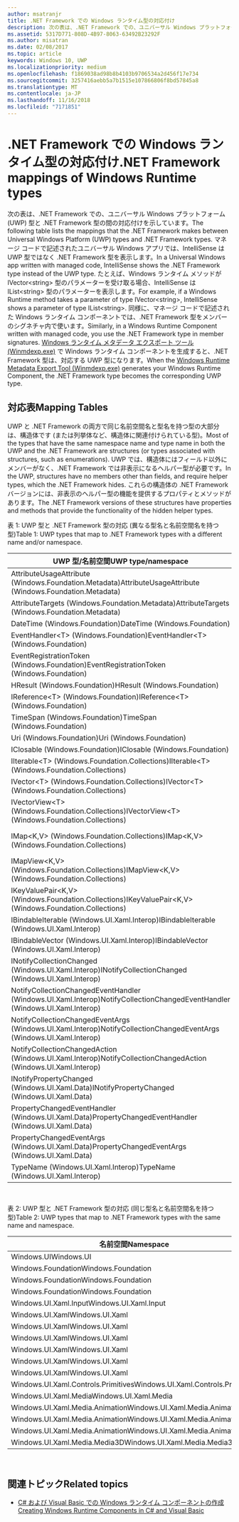 ```yaml
---
author: msatranjr
title: .NET Framework での Windows ランタイム型の対応付け
description: 次の表は、.NET Framework での、ユニバーサル Windows プラットフォーム (UWP) 型と .NET Framework 型の間の対応付けを示しています。
ms.assetid: 5317D771-808D-4B97-8063-63492B23292F
ms.author: misatran
ms.date: 02/08/2017
ms.topic: article
keywords: Windows 10, UWP
ms.localizationpriority: medium
ms.openlocfilehash: f1869038ad98b8b4103b9706534a2d456f17e734
ms.sourcegitcommit: 3257416aebb5a7b1515e107866806f8bd57845a8
ms.translationtype: MT
ms.contentlocale: ja-JP
ms.lasthandoff: 11/16/2018
ms.locfileid: "7171851"
---
```

# <a name="net-framework-mappings-of-windows-runtime-types"></a><span data-ttu-id="7226c-104">.NET Framework での Windows ランタイム型の対応付け</span><span class="sxs-lookup"><span data-stu-id="7226c-104">.NET Framework mappings of Windows Runtime types</span></span>



<span data-ttu-id="7226c-105">次の表は、.NET Framework での、ユニバーサル Windows プラットフォーム (UWP) 型と .NET Framework 型の間の対応付けを示しています。</span><span class="sxs-lookup"><span data-stu-id="7226c-105">The following table lists the mappings that the .NET Framework makes between Universal Windows Platform (UWP) types and .NET Framework types.</span></span> <span data-ttu-id="7226c-106">マネージ コードで記述されたユニバーサル Windows アプリでは、IntelliSense は UWP 型ではなく .NET Framework 型を表示します。</span><span class="sxs-lookup"><span data-stu-id="7226c-106">In a Universal Windows app written with managed code, IntelliSense shows the .NET Framework type instead of the UWP type.</span></span> <span data-ttu-id="7226c-107">たとえば、Windows ランタイム メソッドが IVector&lt;string&gt; 型のパラメーターを受け取る場合、IntelliSense は IList&lt;string&gt; 型のパラメーターを表示します。</span><span class="sxs-lookup"><span data-stu-id="7226c-107">For example, if a Windows Runtime method takes a parameter of type IVector&lt;string&gt;, IntelliSense shows a parameter of type IList&lt;string&gt;.</span></span> <span data-ttu-id="7226c-108">同様に、マネージ コードで記述された Windows ランタイム コンポーネントでは、.NET Framework 型をメンバーのシグネチャ内で使います。</span><span class="sxs-lookup"><span data-stu-id="7226c-108">Similarly, in a Windows Runtime Component written with managed code, you use the .NET Framework type in member signatures.</span></span> <span data-ttu-id="7226c-109">[Windows ランタイム メタデータ エクスポート ツール (Winmdexp.exe)](https://msdn.microsoft.com/library/hh925576.aspx) で Windows ランタイム コンポーネントを生成すると、.NET Framework 型は、対応する UWP 型になります。</span><span class="sxs-lookup"><span data-stu-id="7226c-109">When the [Windows Runtime Metadata Export Tool (Winmdexp.exe)](https://msdn.microsoft.com/library/hh925576.aspx) generates your Windows Runtime Component, the .NET Framework type becomes the corresponding UWP type.</span></span>

## <a name="mapping-tables"></a><span data-ttu-id="7226c-110">対応表</span><span class="sxs-lookup"><span data-stu-id="7226c-110">Mapping Tables</span></span>


<span data-ttu-id="7226c-111">UWP と .NET Framework の両方で同じ名前空間名と型名を持つ型の大部分は、構造体です (または列挙体など、構造体に関連付けられている型)。</span><span class="sxs-lookup"><span data-stu-id="7226c-111">Most of the types that have the same namespace name and type name in both the UWP and the .NET Framework are structures (or types associated with structures, such as enumerations).</span></span> <span data-ttu-id="7226c-112">UWP では、構造体にはフィールド以外にメンバーがなく、.NET Framework では非表示になるヘルパー型が必要です。</span><span class="sxs-lookup"><span data-stu-id="7226c-112">In the UWP, structures have no members other than fields, and require helper types, which the .NET Framework hides.</span></span> <span data-ttu-id="7226c-113">これらの構造体の .NET Framework バージョンには、非表示のヘルパー型の機能を提供するプロパティとメソッドがあります。</span><span class="sxs-lookup"><span data-stu-id="7226c-113">The .NET Framework versions of these structures have properties and methods that provide the functionality of the hidden helper types.</span></span>

<span data-ttu-id="7226c-114">表 1: UWP 型と .NET Framework 型の対応 (異なる型名と名前空間名を持つ型)</span><span class="sxs-lookup"><span data-stu-id="7226c-114">Table 1: UWP types that map to .NET Framework types with a different name and/or namespace.</span></span>

| <span data-ttu-id="7226c-115">UWP 型/名前空間</span><span class="sxs-lookup"><span data-stu-id="7226c-115">UWP type/namespace</span></span>                                            | <span data-ttu-id="7226c-116">.NET Framework 型/名前空間</span><span class="sxs-lookup"><span data-stu-id="7226c-116">.NET Framework type/namespace</span></span>                                          | <span data-ttu-id="7226c-117">.NET Framework アセンブリ</span><span class="sxs-lookup"><span data-stu-id="7226c-117">.NET Framework assembly</span></span>                           |
|---------------------------------------------------------------|------------------------------------------------------------------------|---------------------------------------------------|
| <span data-ttu-id="7226c-118">AttributeUsageAttribute (Windows.Foundation.Metadata)</span><span class="sxs-lookup"><span data-stu-id="7226c-118">AttributeUsageAttribute (Windows.Foundation.Metadata)</span></span>         | <span data-ttu-id="7226c-119">AttributeUsageAttribute (System)</span><span class="sxs-lookup"><span data-stu-id="7226c-119">AttributeUsageAttribute (System)</span></span>                                       | <span data-ttu-id="7226c-120">System.Runtime.dll</span><span class="sxs-lookup"><span data-stu-id="7226c-120">System.Runtime.dll</span></span>                                |
| <span data-ttu-id="7226c-121">AttributeTargets (Windows.Foundation.Metadata)</span><span class="sxs-lookup"><span data-stu-id="7226c-121">AttributeTargets (Windows.Foundation.Metadata)</span></span>                | <span data-ttu-id="7226c-122">AttributeTargets (System)</span><span class="sxs-lookup"><span data-stu-id="7226c-122">AttributeTargets (System)</span></span>                                              | <span data-ttu-id="7226c-123">System.Runtime.dll</span><span class="sxs-lookup"><span data-stu-id="7226c-123">System.Runtime.dll</span></span>                                |
| <span data-ttu-id="7226c-124">DateTime (Windows.Foundation)</span><span class="sxs-lookup"><span data-stu-id="7226c-124">DateTime (Windows.Foundation)</span></span>                                 | <span data-ttu-id="7226c-125">DateTimeOffset (System)</span><span class="sxs-lookup"><span data-stu-id="7226c-125">DateTimeOffset (System)</span></span>                                                | <span data-ttu-id="7226c-126">System.Runtime.dll</span><span class="sxs-lookup"><span data-stu-id="7226c-126">System.Runtime.dll</span></span>                                |
| <span data-ttu-id="7226c-127">EventHandler&lt;T&gt; (Windows.Foundation)</span><span class="sxs-lookup"><span data-stu-id="7226c-127">EventHandler&lt;T&gt; (Windows.Foundation)</span></span>                    | <span data-ttu-id="7226c-128">EventHandler&lt;T&gt; (System)</span><span class="sxs-lookup"><span data-stu-id="7226c-128">EventHandler&lt;T&gt; (System)</span></span>                                         | <span data-ttu-id="7226c-129">System.Runtime.dll</span><span class="sxs-lookup"><span data-stu-id="7226c-129">System.Runtime.dll</span></span>                                |
| <span data-ttu-id="7226c-130">EventRegistrationToken (Windows.Foundation)</span><span class="sxs-lookup"><span data-stu-id="7226c-130">EventRegistrationToken (Windows.Foundation)</span></span>                   | <span data-ttu-id="7226c-131">EventRegistrationToken (System.Runtime.InteropServices.WindowsRuntime)</span><span class="sxs-lookup"><span data-stu-id="7226c-131">EventRegistrationToken (System.Runtime.InteropServices.WindowsRuntime)</span></span> | <span data-ttu-id="7226c-132">System.Runtime.InteropServices.WindowsRuntime.dll</span><span class="sxs-lookup"><span data-stu-id="7226c-132">System.Runtime.InteropServices.WindowsRuntime.dll</span></span> |
| <span data-ttu-id="7226c-133">HResult (Windows.Foundation)</span><span class="sxs-lookup"><span data-stu-id="7226c-133">HResult (Windows.Foundation)</span></span>                                  | <span data-ttu-id="7226c-134">Exception (System)</span><span class="sxs-lookup"><span data-stu-id="7226c-134">Exception (System)</span></span>                                                     | <span data-ttu-id="7226c-135">System.Runtime.dll</span><span class="sxs-lookup"><span data-stu-id="7226c-135">System.Runtime.dll</span></span>                                |
| <span data-ttu-id="7226c-136">IReference&lt;T&gt; (Windows.Foundation)</span><span class="sxs-lookup"><span data-stu-id="7226c-136">IReference&lt;T&gt; (Windows.Foundation)</span></span>                      | <span data-ttu-id="7226c-137">Nullable&lt;T&gt; (System)</span><span class="sxs-lookup"><span data-stu-id="7226c-137">Nullable&lt;T&gt; (System)</span></span>                                             | <span data-ttu-id="7226c-138">System.Runtime.dll</span><span class="sxs-lookup"><span data-stu-id="7226c-138">System.Runtime.dll</span></span>                                |
| <span data-ttu-id="7226c-139">TimeSpan (Windows.Foundation)</span><span class="sxs-lookup"><span data-stu-id="7226c-139">TimeSpan (Windows.Foundation)</span></span>                                 | <span data-ttu-id="7226c-140">TimeSpan (System)</span><span class="sxs-lookup"><span data-stu-id="7226c-140">TimeSpan (System)</span></span>                                                      | <span data-ttu-id="7226c-141">System.Runtime.dll</span><span class="sxs-lookup"><span data-stu-id="7226c-141">System.Runtime.dll</span></span>                                |
| <span data-ttu-id="7226c-142">Uri (Windows.Foundation)</span><span class="sxs-lookup"><span data-stu-id="7226c-142">Uri (Windows.Foundation)</span></span>                                      | <span data-ttu-id="7226c-143">Uri (System)</span><span class="sxs-lookup"><span data-stu-id="7226c-143">Uri (System)</span></span>                                                           | <span data-ttu-id="7226c-144">System.Runtime.dll</span><span class="sxs-lookup"><span data-stu-id="7226c-144">System.Runtime.dll</span></span>                                |
| <span data-ttu-id="7226c-145">IClosable (Windows.Foundation)</span><span class="sxs-lookup"><span data-stu-id="7226c-145">IClosable (Windows.Foundation)</span></span>                                | <span data-ttu-id="7226c-146">IDisposable (System)</span><span class="sxs-lookup"><span data-stu-id="7226c-146">IDisposable (System)</span></span>                                                   | <span data-ttu-id="7226c-147">System.Runtime.dll</span><span class="sxs-lookup"><span data-stu-id="7226c-147">System.Runtime.dll</span></span>                                |
| <span data-ttu-id="7226c-148">IIterable&lt;T&gt; (Windows.Foundation.Collections)</span><span class="sxs-lookup"><span data-stu-id="7226c-148">IIterable&lt;T&gt; (Windows.Foundation.Collections)</span></span>           | <span data-ttu-id="7226c-149">IEnumerable&lt;T&gt; (System.Collections.Generic)</span><span class="sxs-lookup"><span data-stu-id="7226c-149">IEnumerable&lt;T&gt; (System.Collections.Generic)</span></span>                      | <span data-ttu-id="7226c-150">System.Runtime.dll</span><span class="sxs-lookup"><span data-stu-id="7226c-150">System.Runtime.dll</span></span>                                |
| <span data-ttu-id="7226c-151">IVector&lt;T&gt; (Windows.Foundation.Collections)</span><span class="sxs-lookup"><span data-stu-id="7226c-151">IVector&lt;T&gt; (Windows.Foundation.Collections)</span></span>             | <span data-ttu-id="7226c-152">IList&lt;T&gt; (System.Collections.Generic)</span><span class="sxs-lookup"><span data-stu-id="7226c-152">IList&lt;T&gt; (System.Collections.Generic)</span></span>                            | <span data-ttu-id="7226c-153">System.Runtime.dll</span><span class="sxs-lookup"><span data-stu-id="7226c-153">System.Runtime.dll</span></span>                                |
| <span data-ttu-id="7226c-154">IVectorView&lt;T&gt; (Windows.Foundation.Collections)</span><span class="sxs-lookup"><span data-stu-id="7226c-154">IVectorView&lt;T&gt; (Windows.Foundation.Collections)</span></span>         | <span data-ttu-id="7226c-155">IReadOnlyList&lt;T&gt; (System.Collections.Generic)</span><span class="sxs-lookup"><span data-stu-id="7226c-155">IReadOnlyList&lt;T&gt; (System.Collections.Generic)</span></span>                    | <span data-ttu-id="7226c-156">System.Runtime.dll</span><span class="sxs-lookup"><span data-stu-id="7226c-156">System.Runtime.dll</span></span>                                |
| <span data-ttu-id="7226c-157">IMap&lt;K,V&gt; (Windows.Foundation.Collections)</span><span class="sxs-lookup"><span data-stu-id="7226c-157">IMap&lt;K,V&gt; (Windows.Foundation.Collections)</span></span>              | <span data-ttu-id="7226c-158">IDictionary&lt;TKey,TValue&gt; (System.Collections.Generic)</span><span class="sxs-lookup"><span data-stu-id="7226c-158">IDictionary&lt;TKey,TValue&gt; (System.Collections.Generic)</span></span>            | <span data-ttu-id="7226c-159">System.Runtime.dll</span><span class="sxs-lookup"><span data-stu-id="7226c-159">System.Runtime.dll</span></span>                                |
| <span data-ttu-id="7226c-160">IMapView&lt;K,V&gt; (Windows.Foundation.Collections)</span><span class="sxs-lookup"><span data-stu-id="7226c-160">IMapView&lt;K,V&gt; (Windows.Foundation.Collections)</span></span>          | <span data-ttu-id="7226c-161">IReadOnlyDictionary&lt;TKey,TValue&gt; (System.Collections.Generic)</span><span class="sxs-lookup"><span data-stu-id="7226c-161">IReadOnlyDictionary&lt;TKey,TValue&gt; (System.Collections.Generic)</span></span>    | <span data-ttu-id="7226c-162">System.Runtime.dll</span><span class="sxs-lookup"><span data-stu-id="7226c-162">System.Runtime.dll</span></span>                                |
| <span data-ttu-id="7226c-163">IKeyValuePair&lt;K,V&gt; (Windows.Foundation.Collections)</span><span class="sxs-lookup"><span data-stu-id="7226c-163">IKeyValuePair&lt;K,V&gt; (Windows.Foundation.Collections)</span></span>     | <span data-ttu-id="7226c-164">KeyValuePair&lt;TKey,TValue&gt; (System.Collections.Generic)</span><span class="sxs-lookup"><span data-stu-id="7226c-164">KeyValuePair&lt;TKey,TValue&gt; (System.Collections.Generic)</span></span>           | <span data-ttu-id="7226c-165">System.Runtime.dll</span><span class="sxs-lookup"><span data-stu-id="7226c-165">System.Runtime.dll</span></span>                                |
| <span data-ttu-id="7226c-166">IBindableIterable (Windows.UI.Xaml.Interop)</span><span class="sxs-lookup"><span data-stu-id="7226c-166">IBindableIterable (Windows.UI.Xaml.Interop)</span></span>                   | <span data-ttu-id="7226c-167">IEnumerable (System.Collections)</span><span class="sxs-lookup"><span data-stu-id="7226c-167">IEnumerable (System.Collections)</span></span>                                       | <span data-ttu-id="7226c-168">System.Runtime.dll</span><span class="sxs-lookup"><span data-stu-id="7226c-168">System.Runtime.dll</span></span>                                |
| <span data-ttu-id="7226c-169">IBindableVector (Windows.UI.Xaml.Interop)</span><span class="sxs-lookup"><span data-stu-id="7226c-169">IBindableVector (Windows.UI.Xaml.Interop)</span></span>                     | <span data-ttu-id="7226c-170">IList (System.Collections)</span><span class="sxs-lookup"><span data-stu-id="7226c-170">IList (System.Collections)</span></span>                                             | <span data-ttu-id="7226c-171">System.Runtime.dll</span><span class="sxs-lookup"><span data-stu-id="7226c-171">System.Runtime.dll</span></span>                                |
| <span data-ttu-id="7226c-172">INotifyCollectionChanged (Windows.UI.Xaml.Interop)</span><span class="sxs-lookup"><span data-stu-id="7226c-172">INotifyCollectionChanged (Windows.UI.Xaml.Interop)</span></span>            | <span data-ttu-id="7226c-173">INotifyCollectionChanged (System.Collections.Specialized)</span><span class="sxs-lookup"><span data-stu-id="7226c-173">INotifyCollectionChanged (System.Collections.Specialized)</span></span>              | <span data-ttu-id="7226c-174">System.ObjectModel.dll</span><span class="sxs-lookup"><span data-stu-id="7226c-174">System.ObjectModel.dll</span></span>                            |
| <span data-ttu-id="7226c-175">NotifyCollectionChangedEventHandler (Windows.UI.Xaml.Interop)</span><span class="sxs-lookup"><span data-stu-id="7226c-175">NotifyCollectionChangedEventHandler (Windows.UI.Xaml.Interop)</span></span> | <span data-ttu-id="7226c-176">NotifyCollectionChangedEventHandler (System.Collections.Specialized)</span><span class="sxs-lookup"><span data-stu-id="7226c-176">NotifyCollectionChangedEventHandler (System.Collections.Specialized)</span></span>   | <span data-ttu-id="7226c-177">System.ObjectModel.dll</span><span class="sxs-lookup"><span data-stu-id="7226c-177">System.ObjectModel.dll</span></span>                            |
| <span data-ttu-id="7226c-178">NotifyCollectionChangedEventArgs (Windows.UI.Xaml.Interop)</span><span class="sxs-lookup"><span data-stu-id="7226c-178">NotifyCollectionChangedEventArgs (Windows.UI.Xaml.Interop)</span></span>    | <span data-ttu-id="7226c-179">NotifyCollectionChangedEventArgs (System.Collections.Specialized)</span><span class="sxs-lookup"><span data-stu-id="7226c-179">NotifyCollectionChangedEventArgs (System.Collections.Specialized)</span></span>      | <span data-ttu-id="7226c-180">System.ObjectModel.dll</span><span class="sxs-lookup"><span data-stu-id="7226c-180">System.ObjectModel.dll</span></span>                            |
| <span data-ttu-id="7226c-181">NotifyCollectionChangedAction (Windows.UI.Xaml.Interop)</span><span class="sxs-lookup"><span data-stu-id="7226c-181">NotifyCollectionChangedAction (Windows.UI.Xaml.Interop)</span></span>       | <span data-ttu-id="7226c-182">NotifyCollectionChangedAction (System.Collections.Specialized)</span><span class="sxs-lookup"><span data-stu-id="7226c-182">NotifyCollectionChangedAction (System.Collections.Specialized)</span></span>         | <span data-ttu-id="7226c-183">System.ObjectModel.dll</span><span class="sxs-lookup"><span data-stu-id="7226c-183">System.ObjectModel.dll</span></span>                            |
| <span data-ttu-id="7226c-184">INotifyPropertyChanged (Windows.UI.Xaml.Data)</span><span class="sxs-lookup"><span data-stu-id="7226c-184">INotifyPropertyChanged (Windows.UI.Xaml.Data)</span></span>                 | <span data-ttu-id="7226c-185">INotifyPropertyChanged (System.ComponentModel)</span><span class="sxs-lookup"><span data-stu-id="7226c-185">INotifyPropertyChanged (System.ComponentModel)</span></span>                         | <span data-ttu-id="7226c-186">System.ObjectModel.dll</span><span class="sxs-lookup"><span data-stu-id="7226c-186">System.ObjectModel.dll</span></span>                            |
| <span data-ttu-id="7226c-187">PropertyChangedEventHandler (Windows.UI.Xaml.Data)</span><span class="sxs-lookup"><span data-stu-id="7226c-187">PropertyChangedEventHandler (Windows.UI.Xaml.Data)</span></span>            | <span data-ttu-id="7226c-188">PropertyChangedEventHandler (System.ComponentModel)</span><span class="sxs-lookup"><span data-stu-id="7226c-188">PropertyChangedEventHandler (System.ComponentModel)</span></span>                    | <span data-ttu-id="7226c-189">System.ObjectModel.dll</span><span class="sxs-lookup"><span data-stu-id="7226c-189">System.ObjectModel.dll</span></span>                            |
| <span data-ttu-id="7226c-190">PropertyChangedEventArgs (Windows.UI.Xaml.Data)</span><span class="sxs-lookup"><span data-stu-id="7226c-190">PropertyChangedEventArgs (Windows.UI.Xaml.Data)</span></span>               | <span data-ttu-id="7226c-191">PropertyChangedEventArgs (System.ComponentModel)</span><span class="sxs-lookup"><span data-stu-id="7226c-191">PropertyChangedEventArgs (System.ComponentModel)</span></span>                       | <span data-ttu-id="7226c-192">System.ObjectModel.dll</span><span class="sxs-lookup"><span data-stu-id="7226c-192">System.ObjectModel.dll</span></span>                            |
| <span data-ttu-id="7226c-193">TypeName (Windows.UI.Xaml.Interop)</span><span class="sxs-lookup"><span data-stu-id="7226c-193">TypeName (Windows.UI.Xaml.Interop)</span></span>                            | <span data-ttu-id="7226c-194">Type (System)</span><span class="sxs-lookup"><span data-stu-id="7226c-194">Type (System)</span></span>                                                          | <span data-ttu-id="7226c-195">System.Runtime.dll</span><span class="sxs-lookup"><span data-stu-id="7226c-195">System.Runtime.dll</span></span>                                |

 

<span data-ttu-id="7226c-196">表 2: UWP 型と .NET Framework 型の対応 (同じ型名と名前空間名を持つ型)</span><span class="sxs-lookup"><span data-stu-id="7226c-196">Table 2: UWP types that map to .NET Framework types with the same name and namespace.</span></span>

| <span data-ttu-id="7226c-197">名前空間</span><span class="sxs-lookup"><span data-stu-id="7226c-197">Namespace</span></span>                           | <span data-ttu-id="7226c-198">型</span><span class="sxs-lookup"><span data-stu-id="7226c-198">Type</span></span>               | <span data-ttu-id="7226c-199">.NET Framework アセンブリ</span><span class="sxs-lookup"><span data-stu-id="7226c-199">.NET Framework assembly</span></span>                   |
|-------------------------------------|--------------------|-------------------------------------------|
| <span data-ttu-id="7226c-200">Windows.UI</span><span class="sxs-lookup"><span data-stu-id="7226c-200">Windows.UI</span></span>                          | <span data-ttu-id="7226c-201">Color</span><span class="sxs-lookup"><span data-stu-id="7226c-201">Color</span></span>              | <span data-ttu-id="7226c-202">System.Runtime.WindowsRuntime.dll</span><span class="sxs-lookup"><span data-stu-id="7226c-202">System.Runtime.WindowsRuntime.dll</span></span>         |
| <span data-ttu-id="7226c-203">Windows.Foundation</span><span class="sxs-lookup"><span data-stu-id="7226c-203">Windows.Foundation</span></span>                  | <span data-ttu-id="7226c-204">Point</span><span class="sxs-lookup"><span data-stu-id="7226c-204">Point</span></span>              | <span data-ttu-id="7226c-205">System.Runtime.WindowsRuntime.dll</span><span class="sxs-lookup"><span data-stu-id="7226c-205">System.Runtime.WindowsRuntime.dll</span></span>         |
| <span data-ttu-id="7226c-206">Windows.Foundation</span><span class="sxs-lookup"><span data-stu-id="7226c-206">Windows.Foundation</span></span>                  | <span data-ttu-id="7226c-207">Rect</span><span class="sxs-lookup"><span data-stu-id="7226c-207">Rect</span></span>               | <span data-ttu-id="7226c-208">System.Runtime.WindowsRuntime.dll</span><span class="sxs-lookup"><span data-stu-id="7226c-208">System.Runtime.WindowsRuntime.dll</span></span>         |
| <span data-ttu-id="7226c-209">Windows.Foundation</span><span class="sxs-lookup"><span data-stu-id="7226c-209">Windows.Foundation</span></span>                  | <span data-ttu-id="7226c-210">Size</span><span class="sxs-lookup"><span data-stu-id="7226c-210">Size</span></span>               | <span data-ttu-id="7226c-211">System.Runtime.WindowsRuntime.dll</span><span class="sxs-lookup"><span data-stu-id="7226c-211">System.Runtime.WindowsRuntime.dll</span></span>         |
| <span data-ttu-id="7226c-212">Windows.UI.Xaml.Input</span><span class="sxs-lookup"><span data-stu-id="7226c-212">Windows.UI.Xaml.Input</span></span>               | <span data-ttu-id="7226c-213">ICommand</span><span class="sxs-lookup"><span data-stu-id="7226c-213">ICommand</span></span>           | <span data-ttu-id="7226c-214">System.ObjectModel.dll</span><span class="sxs-lookup"><span data-stu-id="7226c-214">System.ObjectModel.dll</span></span>                    |
| <span data-ttu-id="7226c-215">Windows.UI.Xaml</span><span class="sxs-lookup"><span data-stu-id="7226c-215">Windows.UI.Xaml</span></span>                     | <span data-ttu-id="7226c-216">CornerRadius</span><span class="sxs-lookup"><span data-stu-id="7226c-216">CornerRadius</span></span>       | <span data-ttu-id="7226c-217">System.Runtime.WindowsRuntime.UI.Xaml.dll</span><span class="sxs-lookup"><span data-stu-id="7226c-217">System.Runtime.WindowsRuntime.UI.Xaml.dll</span></span> |
| <span data-ttu-id="7226c-218">Windows.UI.Xaml</span><span class="sxs-lookup"><span data-stu-id="7226c-218">Windows.UI.Xaml</span></span>                     | <span data-ttu-id="7226c-219">Duration</span><span class="sxs-lookup"><span data-stu-id="7226c-219">Duration</span></span>           | <span data-ttu-id="7226c-220">System.Runtime.WindowsRuntime.UI.Xaml.dll</span><span class="sxs-lookup"><span data-stu-id="7226c-220">System.Runtime.WindowsRuntime.UI.Xaml.dll</span></span> |
| <span data-ttu-id="7226c-221">Windows.UI.Xaml</span><span class="sxs-lookup"><span data-stu-id="7226c-221">Windows.UI.Xaml</span></span>                     | <span data-ttu-id="7226c-222">DurationType</span><span class="sxs-lookup"><span data-stu-id="7226c-222">DurationType</span></span>       | <span data-ttu-id="7226c-223">System.Runtime.WindowsRuntime.UI.Xaml.dll</span><span class="sxs-lookup"><span data-stu-id="7226c-223">System.Runtime.WindowsRuntime.UI.Xaml.dll</span></span> |
| <span data-ttu-id="7226c-224">Windows.UI.Xaml</span><span class="sxs-lookup"><span data-stu-id="7226c-224">Windows.UI.Xaml</span></span>                     | <span data-ttu-id="7226c-225">GridLength</span><span class="sxs-lookup"><span data-stu-id="7226c-225">GridLength</span></span>         | <span data-ttu-id="7226c-226">System.Runtime.WindowsRuntime.UI.Xaml.dll</span><span class="sxs-lookup"><span data-stu-id="7226c-226">System.Runtime.WindowsRuntime.UI.Xaml.dll</span></span> |
| <span data-ttu-id="7226c-227">Windows.UI.Xaml</span><span class="sxs-lookup"><span data-stu-id="7226c-227">Windows.UI.Xaml</span></span>                     | <span data-ttu-id="7226c-228">GridUnitType</span><span class="sxs-lookup"><span data-stu-id="7226c-228">GridUnitType</span></span>       | <span data-ttu-id="7226c-229">System.Runtime.WindowsRuntime.UI.Xaml.dll</span><span class="sxs-lookup"><span data-stu-id="7226c-229">System.Runtime.WindowsRuntime.UI.Xaml.dll</span></span> |
| <span data-ttu-id="7226c-230">Windows.UI.Xaml</span><span class="sxs-lookup"><span data-stu-id="7226c-230">Windows.UI.Xaml</span></span>                     | <span data-ttu-id="7226c-231">Thickness</span><span class="sxs-lookup"><span data-stu-id="7226c-231">Thickness</span></span>          | <span data-ttu-id="7226c-232">System.Runtime.WindowsRuntime.UI.Xaml.dll</span><span class="sxs-lookup"><span data-stu-id="7226c-232">System.Runtime.WindowsRuntime.UI.Xaml.dll</span></span> |
| <span data-ttu-id="7226c-233">Windows.UI.Xaml.Controls.Primitives</span><span class="sxs-lookup"><span data-stu-id="7226c-233">Windows.UI.Xaml.Controls.Primitives</span></span> | <span data-ttu-id="7226c-234">GeneratorPosition</span><span class="sxs-lookup"><span data-stu-id="7226c-234">GeneratorPosition</span></span>  | <span data-ttu-id="7226c-235">System.Runtime.WindowsRuntime.UI.Xaml.dll</span><span class="sxs-lookup"><span data-stu-id="7226c-235">System.Runtime.WindowsRuntime.UI.Xaml.dll</span></span> |
| <span data-ttu-id="7226c-236">Windows.UI.Xaml.Media</span><span class="sxs-lookup"><span data-stu-id="7226c-236">Windows.UI.Xaml.Media</span></span>               | <span data-ttu-id="7226c-237">Matrix</span><span class="sxs-lookup"><span data-stu-id="7226c-237">Matrix</span></span>             | <span data-ttu-id="7226c-238">System.Runtime.WindowsRuntime.UI.Xaml.dll</span><span class="sxs-lookup"><span data-stu-id="7226c-238">System.Runtime.WindowsRuntime.UI.Xaml.dll</span></span> |
| <span data-ttu-id="7226c-239">Windows.UI.Xaml.Media.Animation</span><span class="sxs-lookup"><span data-stu-id="7226c-239">Windows.UI.Xaml.Media.Animation</span></span>     | <span data-ttu-id="7226c-240">KeyTime</span><span class="sxs-lookup"><span data-stu-id="7226c-240">KeyTime</span></span>            | <span data-ttu-id="7226c-241">System.Runtime.WindowsRuntime.UI.Xaml.dll</span><span class="sxs-lookup"><span data-stu-id="7226c-241">System.Runtime.WindowsRuntime.UI.Xaml.dll</span></span> |
| <span data-ttu-id="7226c-242">Windows.UI.Xaml.Media.Animation</span><span class="sxs-lookup"><span data-stu-id="7226c-242">Windows.UI.Xaml.Media.Animation</span></span>     | <span data-ttu-id="7226c-243">RepeatBehavior</span><span class="sxs-lookup"><span data-stu-id="7226c-243">RepeatBehavior</span></span>     | <span data-ttu-id="7226c-244">System.Runtime.WindowsRuntime.UI.Xaml.dll</span><span class="sxs-lookup"><span data-stu-id="7226c-244">System.Runtime.WindowsRuntime.UI.Xaml.dll</span></span> |
| <span data-ttu-id="7226c-245">Windows.UI.Xaml.Media.Animation</span><span class="sxs-lookup"><span data-stu-id="7226c-245">Windows.UI.Xaml.Media.Animation</span></span>     | <span data-ttu-id="7226c-246">RepeatBehaviorType</span><span class="sxs-lookup"><span data-stu-id="7226c-246">RepeatBehaviorType</span></span> | <span data-ttu-id="7226c-247">System.Runtime.WindowsRuntime.UI.Xaml.dll</span><span class="sxs-lookup"><span data-stu-id="7226c-247">System.Runtime.WindowsRuntime.UI.Xaml.dll</span></span> |
| <span data-ttu-id="7226c-248">Windows.UI.Xaml.Media.Media3D</span><span class="sxs-lookup"><span data-stu-id="7226c-248">Windows.UI.Xaml.Media.Media3D</span></span>       | <span data-ttu-id="7226c-249">Matrix3D</span><span class="sxs-lookup"><span data-stu-id="7226c-249">Matrix3D</span></span>           | <span data-ttu-id="7226c-250">System.Runtime.WindowsRuntime.UI.Xaml.dll</span><span class="sxs-lookup"><span data-stu-id="7226c-250">System.Runtime.WindowsRuntime.UI.Xaml.dll</span></span> |

 

## <a name="related-topics"></a><span data-ttu-id="7226c-251">関連トピック</span><span class="sxs-lookup"><span data-stu-id="7226c-251">Related topics</span></span>

* [<span data-ttu-id="7226c-252">C# および Visual Basic での Windows ランタイム コンポーネントの作成</span><span class="sxs-lookup"><span data-stu-id="7226c-252">Creating Windows Runtime Components in C# and Visual Basic</span></span>](creating-windows-runtime-components-in-csharp-and-visual-basic.md)
